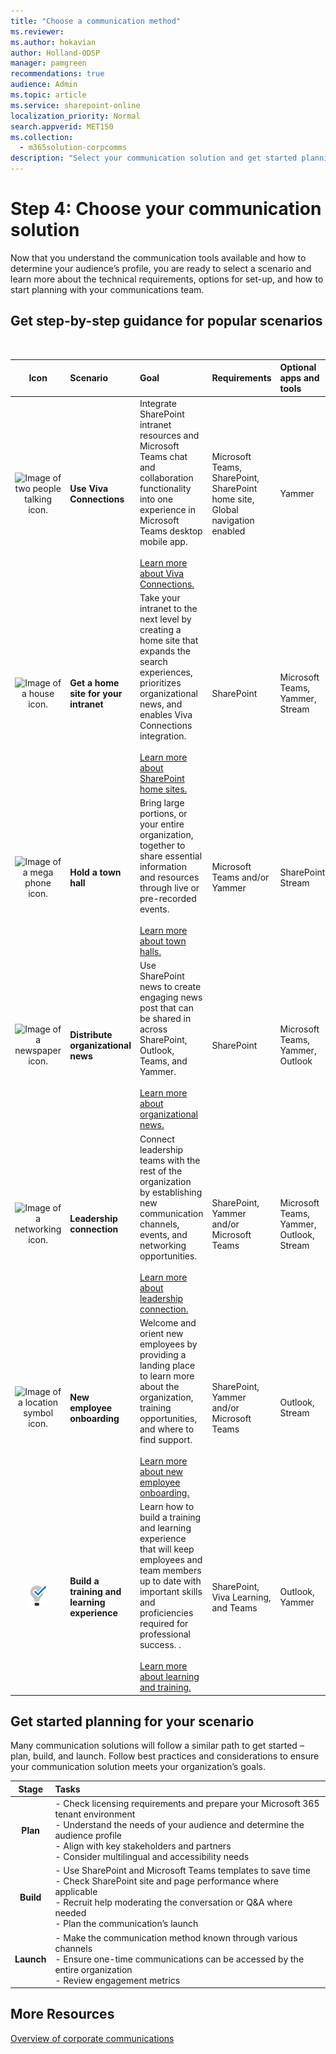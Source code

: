 ```yaml
---
title: "Choose a communication method"
ms.reviewer: 
ms.author: hokavian
author: Holland-ODSP
manager: pamgreen
recommendations: true
audience: Admin
ms.topic: article
ms.service: sharepoint-online
localization_priority: Normal
search.appverid: MET150
ms.collection: 
  - m365solution-corpcomms
description: "Select your communication solution and get started planning"
---
```


# Step 4: Choose your communication solution

Now that you understand the communication tools available and how to determine your audience’s profile, you are ready to select a scenario and learn more about the technical requirements, options for set-up, and how to start planning with your communications team.   


## Get step-by-step guidance for popular scenarios
<br>


| Icon     | Scenario                 | Goal          | Requirements          | Optional apps and tools         |
| :------------------:|:------------------- |:----------------|:----------------|:----------------|
| ![Image of two people talking icon.](media/chat-room.png) | **Use Viva Connections** | Integrate SharePoint intranet resources and Microsoft Teams chat and collaboration functionality into one experience in Microsoft Teams desktop mobile app. <br> <br> [Learn more about Viva Connections.](guide-to-setting-up-viva-connections.md)            |Microsoft Teams, SharePoint, SharePoint home site, Global navigation enabled          |Yammer            |
|![Image of a house icon.](media/icon-build-home.png) |**Get a home site for your intranet**   | Take your intranet to the next level by creating a home site that expands the search experiences, prioritizes organizational news, and enables Viva Connections integration. <br> <br> [Learn more about SharePoint home sites.](home-site-plan.md)      |SharePoint           |Microsoft Teams, Yammer, Stream           |
|![Image of a mega phone icon.](media/icon-launch-engage.png) | **Hold a town hall**   |Bring large portions, or your entire organization, together to share essential information and resources through live or pre-recorded events. <br> <br> [Learn more about town halls.](hold-town-hall-using-yammer.md)            |Microsoft Teams and/or Yammer            |SharePoint, Stream           |
| ![Image of a newspaper icon.](media/icon-news.png)    | **Distribute organizational news**  | Use SharePoint news to create engaging news post that can be shared in across SharePoint, Outlook, Teams, and Yammer. <br> <br> [Learn more about organizational news.](distribute-corporate-news-to-your-organization.md)          |SharePoint            | Microsoft Teams, Yammer, Outlook            |        
| ![Image of a networking icon.](media/icon-launch-add.png)  |  **Leadership connection**   |   Connect leadership teams with the rest of the organization by establishing new communication channels, events, and networking opportunities. <br> <br> [Learn more about leadership connection.](leadership-connection.md)           |SharePoint, Yammer and/or Microsoft Teams            |  Microsoft Teams, Yammer, Outlook, Stream          | 
| ![Image of a location symbol icon.](media/icon-build-global.png)  | **New employee onboarding**     | Welcome and orient new employees by providing a landing place to learn more about the organization, training opportunities, and where to find support. <br> <br> [Learn more about new employee onboarding.](onboard-employees.md)             |SharePoint, Yammer and/or Microsoft Teams            |Outlook, Stream            |
| ![Image of a lightbulb icon.](media/lb-1.png)  | **Build a training and learning experience**     | Learn how to build a training and learning experience that will keep employees and team members up to date with important skills and proficiencies required for professional success. . <br> <br> [Learn more about learning and training.](build-learning-and-training-experiences-for-employees.md)             |SharePoint, Viva Learning, and Teams            |Outlook, Yammer          |

## Get started planning for your scenario
Many communication solutions will follow a similar path to get started – plan, build, and launch. Follow best practices and considerations to ensure your communication solution meets your organization’s goals. 

| Stage             | Tasks                | 
| :---------------: | :------------------- |
|**Plan**  | - Check licensing requirements and prepare your Microsoft 365 tenant environment <br> - Understand the needs of your audience and determine the audience profile <br>  - Align with key stakeholders and partners <br>  - Consider multilingual and accessibility needs | 
| **Build**  |  - Use SharePoint and Microsoft Teams templates to save time <br> - Check SharePoint site and page performance where applicable <br> - Recruit help moderating the conversation or Q&A where needed <br> - Plan the communication’s launch | 
| **Launch** |  - Make the communication method known through various channels <br> - Ensure one-time communications can be accessed by the entire organization <br> - Review engagement metrics | 





## More Resources

[Overview of corporate communications](corporate-communications-overview.md)
